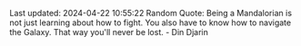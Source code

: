 Last updated: 2024-04-22 10:55:22
Random Quote: Being a Mandalorian is not just learning about how to fight. You also have to know how to navigate the Galaxy. That way you'll never be lost. - Din Djarin